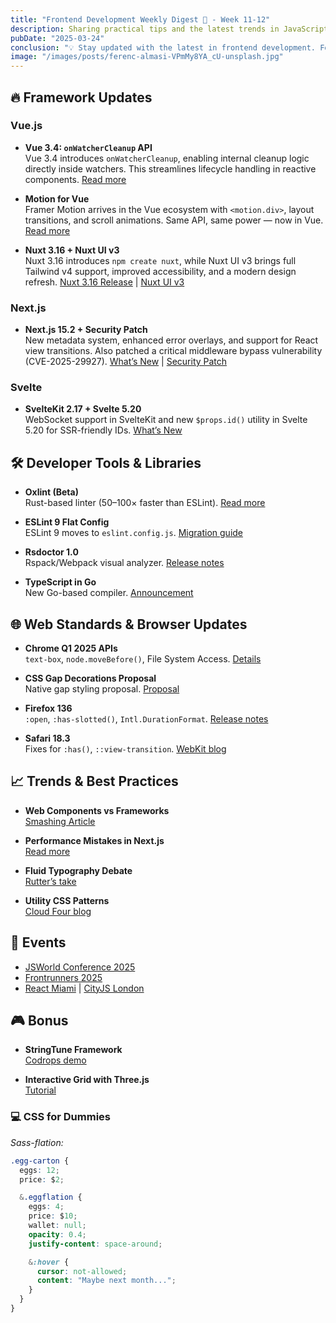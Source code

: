 ```yaml
---
title: "Frontend Development Weekly Digest 🎍 - Week 11-12"
description: Sharing practical tips and the latest trends in JavaScript
pubDate: "2025-03-24"
conclusion: "💡 Stay updated with the latest in frontend development. Follow the links for more insights."
image: "/images/posts/ferenc-almasi-VPmMy8YA_cU-unsplash.jpg"
---
```


## 🔥 Framework Updates

### Vue.js

- **Vue 3.4: `onWatcherCleanup` API**  
  Vue 3.4 introduces `onWatcherCleanup`, enabling internal cleanup logic directly inside watchers. This streamlines lifecycle handling in reactive components. [Read more](https://javascript.plainenglish.io/vues-watch-revolution-unlocking-powerful-new-features-in-2025-0b15d7fd3ff4?ref=zazen_code)

- **Motion for Vue**  
  Framer Motion arrives in the Vue ecosystem with `<motion.div>`, layout transitions, and scroll animations. Same API, same power — now in Vue.  [Read more](https://motion.dev/blog/introducing-motion-for-vue?ref=zazen_code)

- **Nuxt 3.16 + Nuxt UI v3**  
  Nuxt 3.16 introduces `npm create nuxt`, while Nuxt UI v3 brings full Tailwind v4 support, improved accessibility, and a modern design refresh. [Nuxt 3.16 Release](https://nuxt.com/blog/v3-16?ref=zazen_code) | [Nuxt UI v3](https://nuxt.com/blog/nuxt-ui-v3?ref=zazen_code)

### Next.js

- **Next.js 15.2 + Security Patch**  
  New metadata system, enhanced error overlays, and support for React view transitions. Also patched a critical middleware bypass vulnerability (CVE-2025-29927). [What’s New](https://medium.com/@rs4528090/next-js-15-2-release-whats-new-ed7feb64b88e?ref=zazen_code) | [Security Patch](https://nextjs.org/blog/cve-2025-29927?ref=zazen_code)

### Svelte

- **SvelteKit 2.17 + Svelte 5.20**  
  WebSocket support in SvelteKit and new `$props.id()` utility in Svelte 5.20 for SSR-friendly IDs. [What’s New](https://svelte.dev/blog/whats-new-in-svelte-march-2025?ref=zazen_code)

## 🛠️ Developer Tools & Libraries

- **Oxlint (Beta)**  
  Rust-based linter (50–100× faster than ESLint). [Read more](https://socket.dev/blog/oxlint-now-in-beta-with-500-built-in-rules-2X-faster-javascript-linting?ref=zazen_code)

- **ESLint 9 Flat Config**  
  ESLint 9 moves to `eslint.config.js`. [Migration guide](https://www.neoxs.me/blog/migration-to-eslint-v9?ref=zazen_code)

- **Rsdoctor 1.0**  
  Rspack/Webpack visual analyzer. [Release notes](https://rsdoctor.dev/blog/release/release-note-1_0?ref=zazen_code)

- **TypeScript in Go**  
  New Go-based compiler. [Announcement](https://blog.logrocket.com/typescript-new-compiler?ref=zazen_code)

## 🌐 Web Standards & Browser Updates

- **Chrome Q1 2025 APIs**  
  `text-box`, `node.moveBefore()`, File System Access. [Details](https://app.daily.dev/posts/new-in-chrome-q1-2025-css-text-box-file-system-access-for-android-baseline-updates-and-more?ref=zazen_code)

- **CSS Gap Decorations Proposal**  
  Native gap styling proposal. [Proposal](https://blogs.windows.com/msedgedev/2025/03/19/minding-the-gaps-a-new-way-to-draw-separators-in-css?ref=zazen_code)

- **Firefox 136**  
  `:open`, `:has-slotted()`, `Intl.DurationFormat`. [Release notes](https://developer.mozilla.org/en-US/docs/Mozilla/Firefox/Releases/136?ref=zazen_code)

- **Safari 18.3**  
  Fixes for `:has()`, `::view-transition`. [WebKit blog](https://webkit.org/blog/16439/webkit-features-in-safari-18-3?ref=zazen_code)

## 📈 Trends & Best Practices

- **Web Components vs Frameworks**  
  [Smashing Article](https://www.smashingmagazine.com/2025/03/web-components-vs-framework-components?ref=zazen_code)

- **Performance Mistakes in Next.js**  
  [Read more](https://javascript.plainenglish.io/10-performance-killing-mistakes-i-made-in-my-next-js-app-99d890607746?ref=zazen_code)

- **Fluid Typography Debate**  
  [Rutter’s take](https://clagnut.com/blog/2441?ref=zazen_code)

- **Utility CSS Patterns**  
  [Cloud Four blog](https://cloudfour.com/thinks/cowardly-defaults-and-courageous-overrides-with-modern-css?ref=zazen_code)

## 🎤 Events

- [JSWorld Conference 2025](https://jsworldconference.com?ref=zazen_code)
- [Frontrunners 2025](https://frontrunners.tech?ref=zazen_code)
- [React Miami](https://www.reactmiami.com?ref=zazen_code) | [CityJS London](https://london.cityjsconf.org?ref=zazen_code)

## 🎮 Bonus

- **StringTune Framework**  
  [Codrops demo](https://tympanus.net/codrops/2025/03/19/stringtune-the-javascript-library-born-from-a-design-agencys-workflow?ref=zazen_code)

- **Interactive Grid with Three.js**  
  [Tutorial](https://tympanus.net/codrops/2025/03/18/building-an-interactive-image-grid-with-three-js?ref=zazen_code)

### 💻 CSS for Dummies

_Sass-flation:_

```css
.egg-carton {
  eggs: 12;
  price: $2;

  &.eggflation {
    eggs: 4;
    price: $10;
    wallet: null;
    opacity: 0.4;
    justify-content: space-around;

    &:hover {
      cursor: not-allowed;
      content: "Maybe next month...";
    }
  }
}
```
